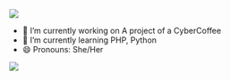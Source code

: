 <img src= ![octocat-1721154882766](https://github.com/user-attachments/assets/216d7a41-b93d-465d-8f25-e1115278f8cf) >

 

- 🔭 I’m currently working on A project of a CyberCoffee
- 🌱 I’m currently learning PHP, Python 
- 😄 Pronouns: She/Her  
 <img src="https://img.shields.io/badge/-Instagram-DF0174?style=for-the-badge&labelColor=DF0174&logo=instagram&logoColor=white&link=https://www.instagram.com/iceci.melgaco">
